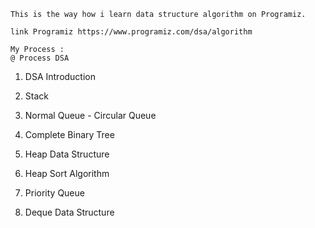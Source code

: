 	This is the way how i learn data structure algorithm on Programiz.
	
	link Programiz https://www.programiz.com/dsa/algorithm
	
	My Process :
	@ Process DSA

1. DSA Introduction
2. Stack
3. Normal Queue - Circular Queue

4. Complete Binary Tree
5. Heap Data Structure
6. Heap Sort Algorithm
7. Priority Queue

8. Deque Data Structure
